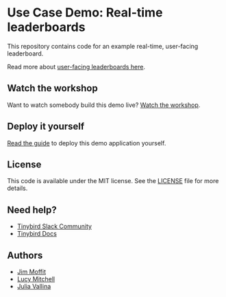 # Use Case Demo: Real-time leaderboards

This repository contains code for an example real-time, user-facing leaderboard.

Read more about [user-facing leaderboards here](https://www.tinybird.co/docs/use-cases/gaming-analytics).

## Watch the workshop

Want to watch somebody build this demo live? [Watch the workshop](https://www.tinybird.co/docs/live/build-real-time-leaderboards-june-2024).

## Deploy it yourself

[Read the guide](https://www.tinybird.co/docs/guides/tutorials/leaderboard) to deploy this demo application yourself.

## License

This code is available under the MIT license. See the [LICENSE](./LICENSE.txt) file for more details.

## Need help?

- [Tinybird Slack Community](https://www.tinybird.co/community)
- [Tinybird Docs](https://www.tinybird.co/docs)

## Authors

- [Jim Moffit](https://github.com/jimmoffitt)
- [Lucy Mitchell](https://github.com/ioreka)
- [Julia Vallina](https://github.com/juliavallina)
